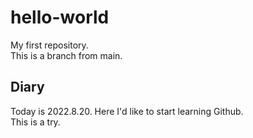 # hello-world
My first repository.  
This is a branch from main.
## Diary
Today is 2022.8.20. Here I'd like to start learning Github.  
This is a try.
